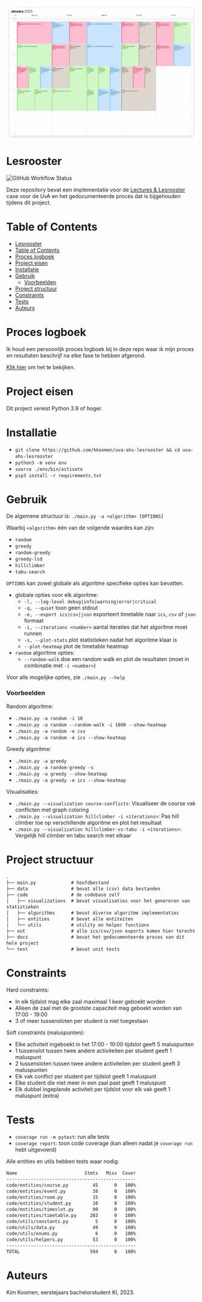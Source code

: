 ![cover image](./cover.png)

# Lesrooster

![GitHub Workflow Status](https://img.shields.io/github/actions/workflow/status/kkoomen/uva-ahs-lesrooster/test.yml?label=tests)

Deze repository bevat een implementatie voor de
[Lectures & Lesrooster](https://ah.proglab.nl/cases/lectures-en-lesroosters)
case voor de UvA en het gedocumenteerde proces dat is bijgehouden tijdens dit
project.

# Table of Contents

- [Lesrooster](#lesrooster)
- [Table of Contents](#table-of-contents)
- [Proces logboek](#proces-logboek)
- [Project eisen](#project-eisen)
- [Installatie](#installatie)
- [Gebruik](#gebruik)
    + [Voorbeelden](#voorbeelden)
- [Project structuur](#project-structuur)
- [Constraints](#constraints)
- [Tests](#tests)
- [Auteurs](#auteurs)

# Proces logboek

Ik houd een persoonlijk proces logboek bij in deze repo waar ik mijn proces en
resultaten beschrijf na elke fase te hebben afgerond.

[Klik hier](./docs/README.md) om het te bekijken.

# Project eisen

Dit project vereist Python 3.9 of hoger.

# Installatie

- `git clone https://github.com/kkoomen/uva-ahs-lesrooster && cd uva-ahs-lesrooster`
- `python3 -m venv env`
- `source ./env/bin/activate`
- `pip3 install -r requirements.txt`

# Gebruik

De algemene structuur is: `./main.py -a <algorithm> [OPTIONS]`

Waarbij `<algorithm>` één van de volgende waardes kan zijn:

- `random`
- `greedy`
- `random-greedy`
- `greedy-lsd`
- `hillclimber`
- `tabu-search`

`OPTIONS` kan zowel globale als algoritme specifieke opties kan bevatten.

- globale opties voor elk algoritme:
  - `-l, --log-level debug|info|warning|error|critical`
  - `-q, --quiet` toon geen stdout
  - `-e, --export ics|csv|json` exporteert timetable naar `ics`, `csv` of `json` formaat
  - `-i, --iterations <number>` aantal iteraties dat het algoritme moet runnen
  - `-s, --plot-stats` plot statistieken nadat het algoritme klaar is
  - `--plot-heatmap` plot de timetable heatmap
- `random` algoritme opties:
  - `--random-walk` doe een random walk en plot de resultaten (moet in combinatie met `-i <number>`)

Voor alle mogelijke opties, zie `./main.py --help`

### Voorbeelden

Random algoritme:
- `./main.py -a random -i 10`
- `./main.py -a random --random-walk -i 1000 --show-heatmap`
- `./main.py -a random -e csv`
- `./main.py -a random -e ics --show-heatmap`

Greedy algoritme:
- `./main.py -a greedy`
- `./main.py -a random-greedy -s`
- `./main.py -a greedy --show-heatmap`
- `./main.py -a greedy -e ics --show-heatmap`

Visualisaties:
- `./main.py --visualization course-conflicts`: Visualiseer de course vak conflicten met graph coloring
- `./main.py --visualization hillclimber -i <iterations>`: Pas hill climber toe op verschillende algoritme en plot het resultaat
- `./main.py --visualization hillclimber-vs-tabu -i <iterations>`: Vergelijk hill climber en tabu search met elkaar

# Project structuur

```
.
├── main.py             # hoofdbestand
├── data                # bevat alle (csv) data bestanden
├── code                # de codebase zelf
│   ├── visualizations  # bevat visualisaties voor het genereren van statistieken
│   ├── algorithms      # bevat diverse algoritme implementaties
│   ├── entities        # bevat alle entiteiten
│   └── utils           # utility en helper functions
├── out                 # alle ics/csv/json exports komen hier terecht
├── docs                # bevat het gedocumenteerde proces van dit hele project
└── test                # bevat unit tests
```

# Constraints

Hard constraints:

- In elk tijdslot mag elke zaal maximaal 1 keer geboekt worden
- Alleen de zaal met de grootste capaciteit mag geboekt worden van 17:00 - 19:00
- 3 of meer tussensloten per student is niet toegestaan

Soft constraints (maluspunten):

- Elke activiteit ingeboekt in het 17:00 - 19:00 tijdslot geeft 5 maluspunten
- 1 tussenslot tussen twee andere activiteiten per student geeft 1 maluspunt
- 2 tussensloten tussen twee andere activiteiten per student geeft 3 maluspunten
- Elk vak conflict per student per tijdslot geeft 1 maluspunt
- Elke student die niet meer in een zaal past geeft 1 maluspunt
- Elk dubbel ingeplande activiteit per tijdslot voor elk vak geeft 1 maluspunt (extra)

# Tests

- `coverage run -m pytest`: run alle tests
- `coverage report`: toon code coverage (kan alleen nadat je `coverage run` hebt uitgevoerd)

Alle entities en utils hebben tests waar nodig:

```
Name                         Stmts   Miss  Cover
------------------------------------------------
code/entities/course.py         45      0   100%
code/entities/event.py          38      0   100%
code/entities/room.py           15      0   100%
code/entities/student.py        10      0   100%
code/entities/timeslot.py       90      0   100%
code/entities/timetable.py     283      0   100%
code/utils/constants.py          5      0   100%
code/utils/data.py              49      0   100%
code/utils/enums.py              6      0   100%
code/utils/helpers.py           53      0   100%
------------------------------------------------
TOTAL                          594      0   100%
```

# Auteurs

Kim Koomen, eerstejaars bachelorstudent KI, 2023.

